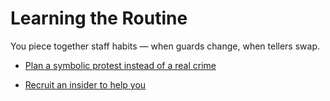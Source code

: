 # Learning the Routine

You piece together staff habits — when guards change, when tellers swap.

- [Plan a symbolic protest instead of a real crime](./scene5g.md)

- [Recruit an insider to help you](./scene5d.md)